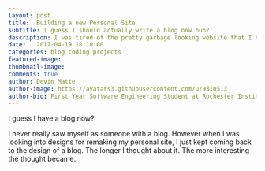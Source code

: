 ```yaml
---
layout: post
title:  Building a new Personal Site
subtitle: I guess I should actually write a blog now huh?
description: I was tired of the pretty garbage looking website that I had for a long time and I decided I wanted a new one. I also wanted to see if it would be worth setting up a blog. So here we go!
date:   2017-04-19 18:10:00
categories: blog coding projects
featured-image:
thumbnail-image:
comments: true
author: Devin Matte
author-image: https://avatars3.githubusercontent.com/u/9310513
author-bio: First Year Software Engineering Student at Rochester Institute of Technology
---
```


I guess I have a blog now?

I never really saw myself as someone with a blog. However when I was looking into designs for remaking my personal site, I just kept coming back to the design of a blog.
The longer I thought about it. The more interesting the thought became.